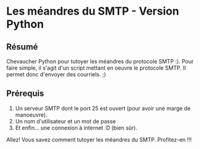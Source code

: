 Les méandres du SMTP - Version Python
=====================================

Résumé
------
Chevaucher Python pour tutoyer les méandres du protocole SMTP :). 
Pour faire simple, il s'agit d'un script mettant en oeuvre le protocole SMTP. Il permet donc d'envoyer des courriels. ;)


Prérequis
---------

1. Un serveur SMTP dont le port 25 est ouvert (pour avoir une marge de manoeuvre).
2. Un nom d'utilisateur et un mot de passe
3. Et enfin... une connexion à internet :D (bien sûr). 
    

Allez! Vous savez comment tutoyer les méandres du SMTP. Profitez-en !!!


    


